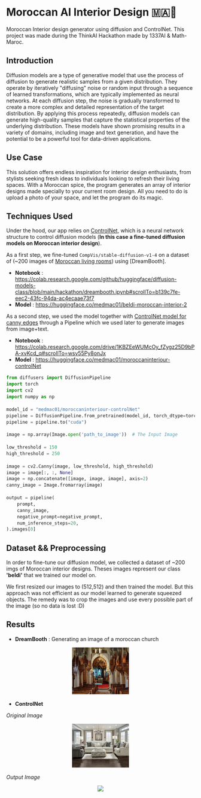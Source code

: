 # Moroccan AI Interior Design 🇲🇦🦁
Moroccan Interior design generator using diffusion and ControlNet.
This project was made during the ThinkAI Hackathon made by 1337AI & Math-Maroc.


## Introduction
Diffusion models are a type of generative model that use the process of diffusion to generate realistic samples from a given distribution. They operate by iteratively "diffusing" noise or random input through a sequence of learned transformations, which are typically implemented as neural networks. At each diffusion step, the noise is gradually transformed to create a more complex and detailed representation of the target distribution. By applying this process repeatedly, diffusion models can generate high-quality samples that capture the statistical properties of the underlying distribution. These models have shown promising results in a variety of domains, including image and text generation, and have the potential to be a powerful tool for data-driven applications.


## Use Case
This solution offers endless inspiration for interior design enthusiasts, from stylists seeking fresh ideas to individuals looking to refresh their living spaces. With a Moroccan spice, the program generates an array of interior designs made specially to your current room design. All you need to do is upload a photo of your space, and let the program do its magic.

## Techniques Used
Under the hood, our app relies on [ControlNet](https://github.com/lllyasviel/ControlNet), which is a neural network structure to control diffusion models (**In this case a fine-tuned diffusion models on Moroccan interior design**).

As a first step, we fine-tuned `CompVis/stable-diffusion-v1-4` on a dataset of (~200 images of [Moroccan living rooms](#)) using [DreamBooth].

- **Notebook** : https://colab.research.google.com/github/huggingface/diffusion-models-class/blob/main/hackathon/dreambooth.ipynb#scrollTo=b139c7fe-eec2-43fc-94da-ac4ecaae73f7
- **Model** : https://huggingface.co/medmac01/beldi-moroccan-interior-2

As a second step, we used the model together with [ControlNet model for canny edges](https://huggingface.co/lllyasviel/) through a Pipeline which we used later to generate images from image+text.

- **Notebook** : https://colab.research.google.com/drive/1KBZEeWUMcOy_fZygz25D9bPA-xvKcd_q#scrollTo=wsv55Py8onJx
- **Model** : https://huggingface.co/medmac01/moroccaninteriour-controlNet

```python
from diffusers import DiffusionPipeline
import torch
import cv2
import numpy as np

model_id = "medmac01/moroccaninteriour-controlNet"
pipeline = DiffusionPipeline.from_pretrained(model_id, torch_dtype=torch.float16)
pipeline = pipeline.to("cuda")

image = np.array(Image.open('path_to_image'))  # The Input Image

low_threshold = 150
high_threshold = 250

image = cv2.Canny(image, low_threshold, high_threshold)
image = image[:, :, None]
image = np.concatenate([image, image, image], axis=2)
canny_image = Image.fromarray(image)

output = pipeline(
    prompt,
    canny_image,
    negative_prompt=negative_prompt, 
    num_inference_steps=20,
).images[0]  
```

## Dataset && Preprocessing
In order to fine-tune our diffusion model, we collected a dataset of ~200 imgs of Moroccan interior designs. Theses images represent our class **'beldi'** that we trained our model on.

We first resized our images to (512,512) and then trained the model. But this approach was not efficient as our model learned to generate squeezed objects. The remedy was to crop the images and use every possible part of the image (so no data is lost :D)

## Results
- **DreamBooth** : Generating an image of a moroccan church
<p align="center"><img width="30%" src="demo/church_moroccan_style.png"></p>
  
- **ControlNet**
  
*Original Image*

<p align="center"><img width="30%" src="demo/original.jpg"></p>
  
*Output Image*
<p align="center"><img width="30%" src="demo/output.png"></p>
